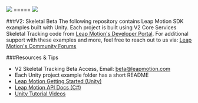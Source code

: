 <img src="https://lm-assets.s3.amazonaws.com/screenshots/leap_unity.png">
=====

<img src="https://di4564baj7skl.cloudfront.net/assets/mac-a3b33298ed46dbf8a36151ac0357dbef.png">

###V2: Skeletal Beta
The following repository contains Leap Motion SDK examples built with Unity. Each project is built using V2 Core Services Skeletal Tracking code from [Leap Motion's Developer Portal](https://developer.leapmotion.com/downloads/skeletal-beta). For additional support with these examples and more, feel free to reach out to us via: [Leap Motion's Community Forums](https://community.leapmotion.com/category/beta)  

###Resources & Tips
* V2 Skeletal Tracking Beta Access, Email: beta@leapmotion.com
* Each Unity project example folder has a short README
* [Leap Motion Getting Started (Unity)](https://developer.leapmotion.com/downloads/skeletal-beta/set_up_new_project#unity)
* [Leap Motion API Docs (C#)](https://developer.leapmotion.com/documentation/skeletal/csharp/index.html)
* [Unity Tutorial Videos](https://unity3d.com/learn/tutorials/modules)
